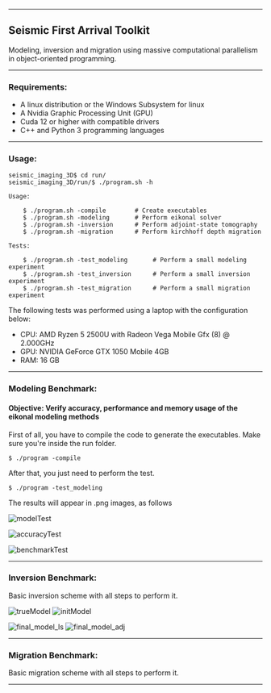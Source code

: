 ___

## Seismic First Arrival Toolkit

Modeling, inversion and migration using massive computational parallelism in object-oriented programming.
___

### Requirements:

- A linux distribution or the Windows Subsystem for linux
- A Nvidia Graphic Processing Unit (GPU)
- Cuda 12 or higher with compatible drivers
- C++ and Python 3 programming languages    
____

### Usage:

```console
seismic_imaging_3D$ cd run/
seismic_imaging_3D/run/$ ./program.sh -h

Usage:

    $ ./program.sh -compile        # Create executables 
    $ ./program.sh -modeling       # Perform eikonal solver          
    $ ./program.sh -inversion      # Perform adjoint-state tomography
    $ ./program.sh -migration      # Perform kirchhoff depth migration

Tests:

    $ ./program.sh -test_modeling       # Perform a small modeling experiment          
    $ ./program.sh -test_inversion      # Perform a small inversion experiment
    $ ./program.sh -test_migration      # Perform a small migration experiment         
```

The following tests was performed using a laptop with the configuration below:

* CPU: AMD Ryzen 5 2500U with Radeon Vega Mobile Gfx (8) @ 2.000GHz
* GPU: NVIDIA GeForce GTX 1050 Mobile 4GB 
* RAM: 16 GB       
___

### Modeling Benchmark:

#### Objective: Verify accuracy, performance and memory usage of the eikonal modeling methods 

First of all, you have to compile the code to generate the executables. Make sure you're inside the run folder.

```console
$ ./program -compile
```

After that, you just need to perform the test.

```console
$ ./program -test_modeling
```
The results will appear in .png images, as follows

![modelTest](https://github.com/phbastosa/first_break_imaging_3D/assets/44127778/1f3a5a3b-a9d3-431c-9f8d-ddc3e3752dd1)

![accuracyTest](https://github.com/phbastosa/first_break_imaging_3D/assets/44127778/bcfbdf24-6236-4867-87f8-b53a840ba8dd)

![benchmarkTest](https://github.com/phbastosa/first_break_imaging_3D/assets/44127778/f2b0dfc8-3f7a-497e-acac-aae0b854fd38)
___

### Inversion Benchmark:

Basic inversion scheme with all steps to perform it.

![trueModel](https://github.com/phbastosa/first_break_imaging_3D/assets/44127778/e94c42ea-48c4-4210-b00d-e7d769f6ac01) ![initModel](https://github.com/phbastosa/first_break_imaging_3D/assets/44127778/0f3dafd0-66fd-4e74-8fe6-f3abc5ec2210)


![final_model_ls](https://github.com/phbastosa/first_break_imaging_3D/assets/44127778/9ed6027b-0ace-4c57-b745-29aae8dc1e2f) ![final_model_adj](https://github.com/phbastosa/first_break_imaging_3D/assets/44127778/245e629f-c73e-473a-88cb-bafbcbae6110)

___

### Migration Benchmark:

Basic migration scheme with all steps to perform it.

___

